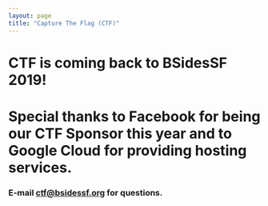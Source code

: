 ```yaml
---
layout: page
title: "Capture The Flag (CTF)"
--- 
```


# CTF is coming back to BSidesSF 2019!
# Special thanks to Facebook for being our CTF Sponsor this year and to Google Cloud for providing hosting services.

### E-mail ctf@bsidessf.org for questions.
